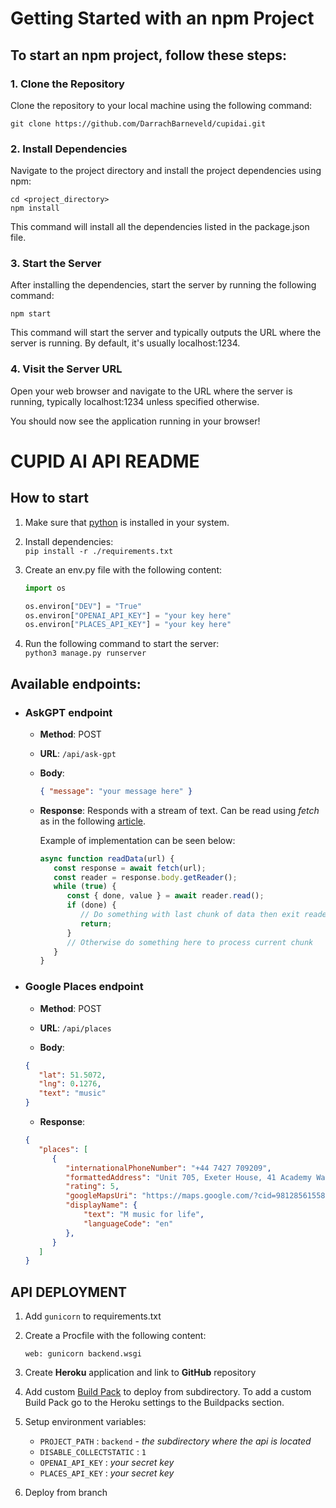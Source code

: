 # Getting Started with an npm Project

## To start an npm project, follow these steps:

### 1. Clone the Repository

Clone the repository to your local machine using the following command:

```
git clone https://github.com/DarrachBarneveld/cupidai.git

```

### 2. Install Dependencies

Navigate to the project directory and install the project dependencies using npm:

```
cd <project_directory>
npm install

```

This command will install all the dependencies listed in the package.json file.

### 3. Start the Server

After installing the dependencies, start the server by running the following command:

```
npm start
```

This command will start the server and typically outputs the URL where the server is running. By default, it's usually localhost:1234.

### 4. Visit the Server URL

Open your web browser and navigate to the URL where the server is running, typically localhost:1234 unless specified otherwise.

You should now see the application running in your browser!

# CUPID AI API README

## How to start

1. Make sure that [python](https://code.visualstudio.com/docs/python/python-tutorial#_install-a-python-interpreter) is installed in your system.
2. Install dependencies: \
   `pip install -r ./requirements.txt`
3. Create an env.py file with the following content:

   ```python
   import os
   
   os.environ["DEV"] = "True"
   os.environ["OPENAI_API_KEY"] = "your key here"
   os.environ["PLACES_API_KEY"] = "your key here"
   ```

4. Run the following command to start the server:\
   `python3 manage.py runserver`

## Available endpoints:

- ### AskGPT endpoint

  - **Method**: POST

  - **URL**: `/api/ask-gpt`

  - **Body**:
    ```json
    { "message": "your message here" }
    ```
  - **Response**:
   Responds with a stream of text. Can be read using *fetch* as in the following [article](https://developer.mozilla.org/en-US/docs/Web/API/Streams_API/Using_readable_streams#consuming_a_fetch_as_a_stream).

      Example of implementation can be seen below:

      ```javascript
      async function readData(url) {
         const response = await fetch(url);
         const reader = response.body.getReader();
         while (true) {
            const { done, value } = await reader.read();
            if (done) {
               // Do something with last chunk of data then exit reader
               return;
            }
            // Otherwise do something here to process current chunk
         }
      }
      ```

- ### Google Places endpoint

  - **Method**: POST

  - **URL**: `/api/places`

  - **Body**:
   ```json
   {
      "lat": 51.5072,
      "lng": 0.1276,
      "text": "music"
   }
    ```
  - **Response**:
   ```json
   {
      "places": [
         {
            "internationalPhoneNumber": "+44 7427 709209",
            "formattedAddress": "Unit 705, Exeter House, 41 Academy Way, Dagenham RM8 2FP, UK",
            "rating": 5,
            "googleMapsUri": "https://maps.google.com/?cid=9812856155803149089",
            "displayName": {
                "text": "M music for life",
                "languageCode": "en"
            },
         }
      ]
   }
   ```



## API DEPLOYMENT
1. Add `gunicorn` to requirements.txt
2. Create a Procfile with the following content:
   ```
   web: gunicorn backend.wsgi
   ```
3. Create **Heroku** application and link to **GitHub** repository
4. Add custom [Build Pack](https://github.com/timanovsky/subdir-heroku-buildpack.git) to deploy from subdirectory. To add a custom Build Pack go to the Heroku settings to the Buildpacks section.
5. Setup environment variables:
   - `PROJECT_PATH` : `backend` - *the subdirectory where the api is located*
   - `DISABLE_COLLECTSTATIC` : `1`
   - `OPENAI_API_KEY` : *your secret key*
   - `PLACES_API_KEY` : *your secret key*

6. Deploy from branch